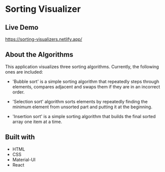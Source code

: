 # Sorting Visualizer

## Live Demo

https://sorting-visualizers.netlify.app/

## About the Algorithms

This application visualizes three sorting algorithms. Currently, the following ones are included:

* 'Bubble sort' is a simple sorting algorithm that repeatedly steps through elements, compares adjacent and swaps them if they are in an incorrect order.

* 'Selection sort' algorithm sorts elements by repeatedly finding the minimum element from unsorted part and putting it at the beginning.

* 'Insertion sort' is a simple sorting algorithm that builds the final sorted array one item at a time.

## Built with

* HTML
* CSS
* Material-UI
* React
